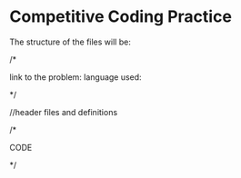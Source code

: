 # Competitive Coding Practice

The structure of the files will be:


/*

link to the problem: 
language used:

*/


//header files and definitions



/*


CODE


*/